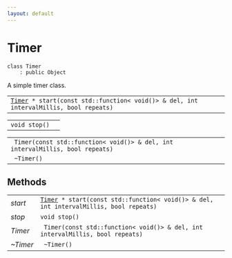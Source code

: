 ```yaml
---
layout: default
---
```


# Timer

```
class Timer
    : public Object
```


A simple timer class.     

    
| | |
|-|-|
|[`Timer`](/ref/base_group/Timer)` * start(const std::function< void()> & del, int intervalMillis, bool repeats)`||


| | |
|-|-|
|`void stop()`||


| | |
|-|-|
|` Timer(const std::function< void()> & del, int intervalMillis, bool repeats)`||
|` ~Timer()`||


## Methods

| | |
|-|-|
| *start* | [`Timer`](/ref/base_group/Timer)` * start(const std::function< void()> & del, int intervalMillis, bool repeats)` |  |
| *stop* | `void stop()` |  |
| *Timer* | ` Timer(const std::function< void()> & del, int intervalMillis, bool repeats)` |  |
| *~Timer* | ` ~Timer()` |  |
